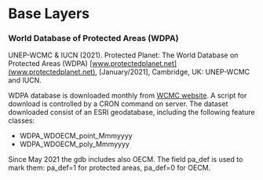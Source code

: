 # Base Layers

### World Database of Protected Areas (WDPA) 
UNEP-WCMC & IUCN (2021). Protected Planet: The World Database on Protected Areas (WDPA) [www.protectedplanet.net](www.protectedplanet.net), [January/2021], Cambridge, UK: UNEP-WCMC and IUCN.

WDPA database is downloaded monthly from [WCMC website](www.protected_planet.net). A script for download is controlled by a CRON command on server.
The dataset downloaded consist of an ESRI geodatabase, including the following feature classes:

- WDPA_WDOECM_point_Mmmyyyy
- WDPA_WDOECM_poly_Mmmyyyy

Since May 2021 the gdb includes also OECM. The field pa_def is used to mark them: pa_def=1 for protected areas, pa_def=0 for OECM.

